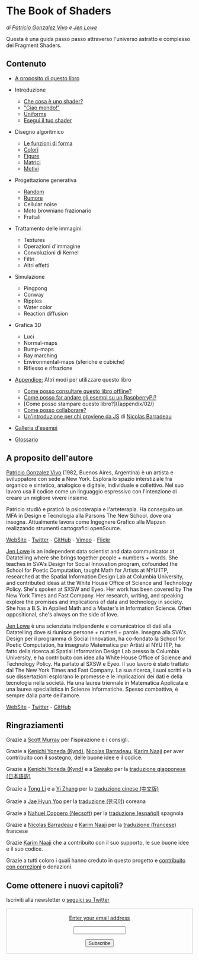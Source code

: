 <canvas id="custom" class="canvas" data-fragment-url="src/moon/moon.frag" data-textures="src/moon/moon.jpg" width="350px" height="350px"></canvas>

# The Book of Shaders
*di [Patricio Gonzalez Vivo](http://patriciogonzalezvivo.com/) e [Jen Lowe](http://jenlowe.net/)*

Questa è una guida passo passo attraverso l'universo astratto e complesso dei Fragment Shaders.

<div class="header">
<a href="https://www.paypal.com/cgi-bin/webscr?cmd=_s-xclick&hosted_button_id=B5FSVSHGEATCG" style="float: right;"><img src="https://www.paypalobjects.com/en_US/i/btn/btn_donate_SM.gif" alt=""></a>
</div>

## Contenuto

* [A proposito di questo libro](00/?lan=it)

* Introduzione
    * [Che cosa è uno shader?](01/?lan=it)
    * ["Ciao mondo!"](02/?lan=it)
    * [Uniforms](03/?lan=it)
	* [Esegui il tuo shader](04/?lan=it)

* Disegno algoritmico
    * [Le funzioni di forma](05/?lan=it)
    * [Colori](06/?lan=it)
    * [Figure](07/?lan=it)
    * [Matrici](08/?lan=it)
    * [Motivi](09/?lan=it)

* Progettazione generativa
    * [Random](10/?lan=it)
    * [Rumore](11/?lan=it)
    * Cellular noise
    * Moto browniano frazionario
    * Frattali

* Trattamento delle immagini:
    * Textures
    * Operazioni d'immagine
    * Convoluzioni di Kernel
    * Filtri
    * Altri effetti

* Simulazione
    * Pingpong
    * Conway
    * Ripples
    * Water color
    * Reaction diffusion

* Grafica 3D
    * Luci
    * Normal-maps
    * Bump-maps
    * Ray marching
    * Environmental-maps (sferiche e cubiche)
    * Riflesso e rifrazione

* [Appendice:](appendix/) Altri modi per utilizzare questo libro
	* [Come posso consultare questo libro offline?](appendix/00/)
	* [Come posso far andare gli esempi su un RaspberryPi?](appendix/01/)
	* [Come posso stampare questo libro?]((appendix/02/)
    * [Come posso collaborare?](appendix/03/)
    * [Un'introduzione per chi proviene da JS](appendix/04/) di [Nicolas Barradeau](http://www.barradeau.com/)

* [Galleria d'esempi](examples/)

* [Glossario](glossary/)

## A proposito dell'autore

[Patricio Gonzalez Vivo](http://patriciogonzalezvivo.com/) (1982, Buenos Aires, Argentina) è un artista e sviluppatore con sede a New York. Esplora lo spazio interstiziale fra organico e sintetico, analogico e digitale, individuale e collettivo. Nel suo lavoro usa il codice come un linguaggio espressivo con l'intenzione di creare un migliore vivere insieme.

Patricio studiò e praticò la psicoterapia e l'arteterapia. Ha conseguito un MFA in Design e Tecnologia alla Parsons The New School. dove ora insegna. Attualmente lavora come Ingegnere Grafico alla Mapzen realizzando strumenti cartografici openSource. 

<div class="header"> <a href="http://patriciogonzalezvivo.com/" target="_blank">WebSite</a> - <a href="https://twitter.com/patriciogv" target="_blank">Twitter</a> - <a href="https://github.com/patriciogonzalezvivo" target="_blank">GitHub</a> - <a href="https://vimeo.com/patriciogv" target="_blank">Vimeo</a> - <a href="https://www.flickr.com/photos/106950246@N06/" target="_blank"> Flickr</a></div>

[Jen Lowe](http://jenlowe.net/) is an independent data scientist and data communicator at Datatelling where she brings together people + numbers + words. She teaches in SVA's Design for Social Innovation program, cofounded the School for Poetic Computation, taught Math for Artists at NYU ITP, researched at the Spatial Information Design Lab at Columbia University, and contributed ideas at the White House Office of Science and Technology Policy. She's spoken at SXSW and Eyeo. Her work has been covered by The New York Times and Fast Company. Her research, writing, and speaking explore the promises and implications of data and technology in society. She has a B.S. in Applied Math and a Master's in Information Science. Often oppositional, she's always on the side of love.

[Jen Lowe](http://jenlowe.net/) è una scienziata indipendente e comunicatrice di dati alla Datatelling dove si riunisce persone + numeri + parole. Insegna alla SVA's Design per il programma di Social Innovation, ha co-fondato la School for Poetic Computation, ha insegnato Matematica per Artisti al NYU ITP, ha fatto della ricerca al Spatial Information Design Lab presso la Columbia University, e ha contribuito con idee alla White House Office of Science and Technology Policy. Ha parlato al SXSW e Eyeo. Il suo lavoro è stato trattato dal The New York Times and Fast Company. La sua ricerca, i suoi scritti e la sue dissertazioni esplorano le promesse e le implicazioni dei dati e della tecnologia nella società. Ha una laurea triennale in Matematica Applicata e una laurea specialistica in Scienze Informatiche. Spesso combattiva, è sempre dalla parte dell'amore.

<div class="header"> <a href="http://jenlowe.net/" target="_blank">WebSite</a> - <a href="https://twitter.com/datatelling" target="_blank">Twitter</a> - <a href="https://github.com/datatelling" target="_blank">GitHub</a></div>

## Ringraziamenti

Grazie a [Scott Murray](http://alignedleft.com/) per l'ispirazione e i consigli.

Grazie a [Kenichi Yoneda (Kynd)](https://twitter.com/kyndinfo), [Nicolas Barradeau](https://twitter.com/nicoptere), [Karim Naaji](http://karim.naaji.fr/) per aver contribuito con il sostegno, delle buone idee e il codice.

Grazie a [Kenichi Yoneda (Kynd)](https://twitter.com/kyndinfo) e a [Sawako](https://twitter.com/sawakohome) per la [traduzione giapponese (日本語訳)](?lan=jp)

Grazie a [Tong Li](https://www.facebook.com/tong.lee.9484) e a [Yi Zhang](https://www.facebook.com/archer.zetta?pnref=story) per la [traduzione cinese (中文版)](?lan=ch)

Grazie a [Jae Hyun Yoo](https://www.facebook.com/fkkcloud) per la [traduzione (한국어)](?lan=kr) coreana

Grazie a [Nahuel Coppero (Necsoft)](http://hinecsoft.com/) per la [traduzione (español)](?lan=es) spagnola

Grazie a [Nicolas Barradeau](https://twitter.com/nicoptere) e [Karim Naaji](http://karim.naaji.fr/) per la [traduzione (francese)](?lan=fr) francese

Grazie [Karim Naaji](http://karim.naaji.fr/) che a contribuito con il suo supporto, le sue buone idee e il suo codice.

Grazie a tutti coloro i quali hanno  creduto in questo progetto e [contribuito con correzioni](https://github.com/patriciogonzalezvivo/thebookofshaders/graphs/contributors) o donazioni.

## Come ottenere i nuovi capitoli?

Iscriviti alla newsletter o [seguici su Twitter](https://twitter.com/bookofshaders)

<form style="border:1px solid #ccc;padding:3px;text-align:center;" action="https://tinyletter.com/thebookofshaders" method="post" target="popupwindow" onsubmit="window.open('https://tinyletter.com/thebookofshaders', 'popupwindow', 'scrollbars=yes,width=800,height=600');return true"><a href="https://tinyletter.com/thebookofshaders"><p><label for="tlemail">Enter your email address</label></p></a><p><input type="text" style="width:140px" name="email" id="tlemail" /></p><input type="hidden" value="1" name="embed"/><input type="submit" value="Subscribe" /><p><a href="https://tinyletter.com" target="_blank"></a></p></form>
